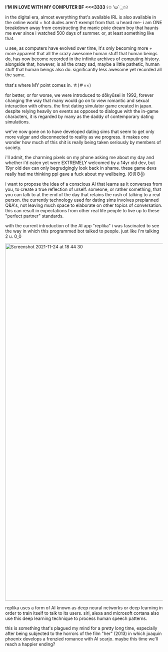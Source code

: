 
 **I’M IN LOVE WITH MY COMPUTER BF <<<3333** ꒰✩ ’ω`ૢ✩꒱


in the digital era, almost everything that's available IRL is also available in the online world + hot dudes aren't exempt from that. 
u heard me- i am ONE breakdown away from constructing the manic pixie dream boy that haunts me ever since i watched 500 days of summer. or, at least something like that. 

u see, as computers have evolved over time, it's only becoming more + more apparent that all the crazy awesome human stuff that human beings do, has now become recorded in the infinite archives of computing history. alongside that, however, is all the crazy sad, maybe a little pathetic, human stuff that human beings also do. significantly less awesome yet recorded all the same. 

that's where MY point comes in. ☆(＃××)

for better, or for worse, we were introduced to dōkyūsei in 1992, forever changing the way that many would go on to view romantic and sexual interaction with others. the first dating simulator game created in japan. despite relying heavily on events as opposed to dialogue with the in-game characters, it is regarded by many as the daddy of contemporary dating simulations. 

we've now gone on to have developed dating sims that seem to get only more vulgar and disconnected to reality as we progress. it makes one wonder how much of this shit is really being taken seriously by members of society. 

i'll admit, the charming pixels on my phone asking me about my day and whether i'd eaten yet were EXTREMELY welcomed by a 14yr old dev, but 19yr old dev can only begrudgingly look back in shame. these game devs really had me thinking ppl gave a fuck about my wellbeing. (ʘ言ʘ╬)

i want to propose the idea of a conscious AI that learns as it converses from you, to create a true reflection of urself. someone, or rather something, that you can talk to at the end of the day that retains the rush of talking to a real person. the currently technology used for dating sims involves preplanned Q&A's, not leaving much space to elaborate on other topics of conversation. this can result in expectations from other real life people to live up to these "perfect partner" standards. 

with the current introduction of the AI app "replika" i was fascinated to see the way in which this programmed bot talked to people. just like i'm talking 2 u. 0_0

<img width="1139" alt="Screenshot 2021-11-24 at 18 44 30" src="https://user-images.githubusercontent.com/94905098/143296583-9fa094c8-3c67-44e2-9ba2-c76bb4e49a95.png">

replika uses a form of AI known as deep neural networks or deep learning in order to train itself to talk to its users. siri, alexa and microsoft cortana also use this deep learning technique to process human speech patterns.

this is something that's plagued my mind for a pretty long time, especially after being subjected to the horrors of the film "her" (2013) in which joaquin phoenix develops a frenzied romance with AI scarjo. maybe this time we'll reach a happier ending?
